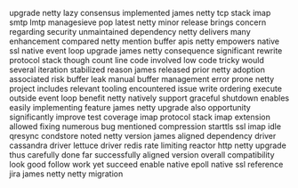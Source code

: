 upgrade netty lazy consensus implemented james netty tcp stack imap smtp lmtp managesieve pop latest netty minor release brings concern regarding security unmaintained dependency netty delivers many enhancement compared netty mention buffer apis netty empowers native ssl native event loop upgrade james netty consequence significant rewrite protocol stack though count line code involved low code tricky would several iteration stabilized reason james released prior netty adoption associated risk buffer leak manual buffer management error prone netty project includes relevant tooling encountered issue write ordering execute outside event loop benefit netty natively support graceful shutdown enables easily implementing feature james netty upgrade also opportunity significantly improve test coverage imap protocol stack imap extension allowed fixing numerous bug mentioned compression starttls ssl imap idle qresync condstore noted netty version james aligned dependency driver cassandra driver lettuce driver redis rate limiting reactor http netty upgrade thus carefully done far successfully aligned version overall compatibility look good follow work yet succeed enable native epoll native ssl reference jira james netty netty migration